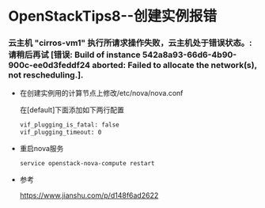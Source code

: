 # OpenStackTips8--创建实例报错

### 云主机 "cirros-vm1" 执行所请求操作失败，云主机处于错误状态。: 请稍后再试 [错误: Build of instance 542a8a93-66d6-4b90-900c-ee0d3feddf24 aborted: Failed to allocate the network(s), not rescheduling.].

+ 在创建实例用的计算节点上修改/etc/nova/nova.conf

  在[default]下面添加如下两行配置

  ```bash
  vif_plugging_is_fatal: false
  vif_plugging_timeout: 0
  ```

+ 重启nova服务

  ```bash
  service openstack-nova-compute restart
  ```

+ 参考

  https://www.jianshu.com/p/d148f6ad2622